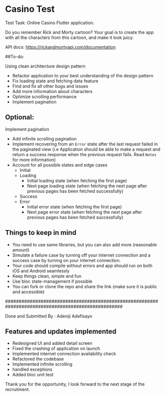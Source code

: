 # Casino Test

Test Task: Online Casino Flutter application.

Do you remember Rick and Morty cartoon? 
Your goal is to create the app with all the characters from this cartoon, and make it look juicy.

API docs: https://rickandmortyapi.com/documentation

##To-do:

Using clean architecture design pattern
- Refactor application to your best understanding of the design pattern
- Fix loading state and fetching data feature
- Find and fix all other bugs and issues
- Add more information about characters
- Optimize scrolling performance
- Implement pagination

## Optional:
Implement pagination
- Add infinite scrolling pagination
- Implement recovering from an `Error` state after the last request failed in the paginated view (i.e Application should be able to make a request and return a success response when the previous request fails. Read `Notes` for more information)
- Account for all possible states and edge cases
    - Initial
    - Loading
        - Initial loading state (when fetching the first page)
        - Next page loading state (when fetching the next page after previous pages has been fetched successfully)
    - Success
    - Error 
        - Initial error state (when fetching the first page)
        - Next page error state (when fetching the next page after previous pages has been fetched successfully)


## Things to keep in mind
- You need to use same libraries, but you can also add more (reasonable amount)
- Simulate a failure case by turning off your internet connection and a success case by turning on your internet connection.
- Your code should compile without errors and app should run on both iOS and Android seamlessly
- Keep things clean, simple and fun
- Use bloc state-management if possible
- You can fork or clone the repo and share the link (make sure it is public and accessible) 


###################################################################################################

Done and Submitted By : Adeniji Adefisayo

## Features and updates implemented
- Redesigned UI and added detail screen
- Fixed the crashing of application on launch
- Implemented internet connection availability check
- Refactored the codebase 
- Implemented infinite scrolling
- handled exceptions 
- Added bloc unit test

Thank you for the opportunity, I look forward to the next stage of the recruitment.
